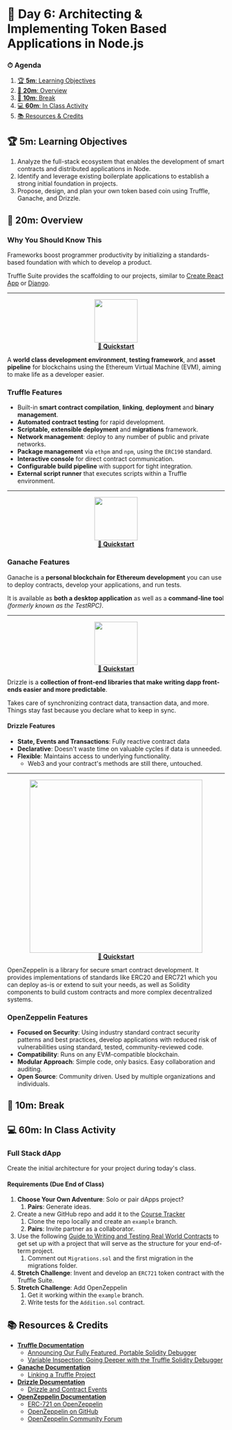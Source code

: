 # 📜 Day 6: Architecting & Implementing Token Based Applications in Node.js

### ⏱ Agenda

1. [🏆 **5m**: Learning Objectives](#%F0%9F%8F%86-5m-Learning-Objectives)
2. [📖 **20m**: Overview](#%F0%9F%93%96-20m-Overview)
3. [🌴 **10m**: Break](#%F0%9F%8C%B4-10m-Break)
4. [💻 **60m**: In Class Activity](#%F0%9F%92%BB-60m-In-Class-Activity)
5. [📚 Resources & Credits](#%F0%9F%93%9A-Resources--Credits)

## 🏆 **5m**: Learning Objectives

1. Analyze the full-stack ecosystem that enables the development of smart contracts and distributed applications in Node.
2. Identify and leverage existing boilerplate applications to establish a strong initial foundation in projects.
3. Propose, design, and plan your own token based coin using Truffle, Ganache, and Drizzle.

## 📖 **20m**: Overview

### Why You Should Know This

Frameworks boost programmer productivity by initializing a standards-based foundation with which to develop a product.

Truffle Suite provides the scaffolding to our projects, similar to [Create React App](https://github.com/facebook/create-react-app) or [Django](https://djangoproject.com).

---

<p align="center"><img src="../Resources/truffle.svg" height="100"><br><a href="https://www.trufflesuite.com/docs/truffle/quickstart"><strong>🔗 Quickstart</strong></a></p>

A **world class development environment**, **testing framework**, and **asset pipeline** for blockchains using the Ethereum Virtual Machine (EVM), aiming to make life as a developer easier.

### Truffle Features

- Built-in **smart contract compilation**, **linking**, **deployment** and **binary management**.
- **Automated contract testing** for rapid development.
- **Scriptable, extensible deployment** and **migrations** framework.
- **Network management**: deploy to any number of public and private networks.
- **Package management** via `ethpm` and `npm`, using the `ERC190` standard.
- **Interactive console** for direct contract communication.
- **Configurable build pipeline** with support for tight integration.
- **External script runner** that executes scripts within a Truffle environment.

---

<p align="center"><img src="../Resources/ganache.svg" height="100"><br><a href="https://www.trufflesuite.com/docs/ganache/quickstart"><strong>🔗 Quickstart</strong></a></p>

### Ganache Features

Ganache is a **personal blockchain for Ethereum development** you can use to deploy contracts, develop your applications, and run tests.

It is available as **both a desktop application** as well as a **command-line too**l *(formerly known as the TestRPC)*.

---

<p align="center"><img src="../Resources/drizzle.svg" height="100"><br><a href="https://www.trufflesuite.com/docs/drizzle/quickstart"><strong>🔗 Quickstart</strong></a></p>

Drizzle is a **collection of front-end libraries that make writing dapp front-ends easier and more predictable**.

Takes care of synchronizing contract data, transaction data, and more. Things stay fast because you declare what to keep in sync.

#### Drizzle Features

- **State, Events and Transactions**: Fully reactive contract data
- **Declarative**: Doesn't waste time on valuable cycles if data is unneeded.
- **Flexible**: Maintains access to underlying functionality.
    - Web3 and your contract's methods are still there, untouched.

---

<p align="center"><img src="../Resources/openzeppelin.png" width="400"><br><a href="https://docs.openzeppelin.org/v2.3.0/get-started"><strong>🔗 Quickstart</strong></a></p>



OpenZeppelin is a library for secure smart contract development. It provides implementations of standards like ERC20 and ERC721 which you can deploy as-is or extend to suit your needs, as well as Solidity components to build custom contracts and more complex decentralized systems.

### OpenZeppelin Features

- **Focused on Security**: Using industry standard contract security patterns and best practices, develop applications with reduced risk of vulnerabilities using standard, tested, community-reviewed code.
- **Compatibility**: Runs on any EVM-compatible blockchain.
- **Modular Approach**: Simple code, only basics. Easy collaboration and auditing.
- **Open Source**: Community driven. Used by multiple organizations and individuals.


## 🌴 **10m**: Break

## 💻 **60m**: In Class Activity

### Full Stack dApp

Create the initial architecture for your project during today's class.

#### Requirements (Due End of Class)

1. **Choose Your Own Adventure**: Solo or pair dApps project?
      1. **Pairs**: Generate ideas.
2. Create a new GitHub repo and add it to the [Course Tracker](https://make.sc/trackbew2.4)
      1. Clone the repo locally and create an `example` branch.
      2. **Pairs**: Invite partner as a collaborator.
3. Use the following [Guide to Writing and Testing Real World Contracts](https://hashnode.com/post/the-2018-guide-to-writing-and-testing-real-world-crowdsale-contracts-cjcs8dfes00apmdwthw03c2jq) to get set up with a project that will serve as the structure for your end-of-term project.
      1. Comment out `Migrations.sol` and the first migration in the migrations folder.
4. **Stretch Challenge**: Invent and develop an `ERC721` token contract with the Truffle Suite.
5. **Stretch Challenge**: Add OpenZeppelin
      1. Get it working within the `example` branch.
      2. Write tests for the `Addition.sol` contract.

## 📚 Resources & Credits

- **[Truffle Documentation](https://www.trufflesuite.com/docs)**
    - [Announcing Our Fully Featured, Portable Solidity Debugger](https://www.trufflesuite.com/blog/announcing-full-portable-solidity-debugger)
    - [Variable Inspection: Going Deeper with the Truffle Solidity Debugger](https://www.trufflesuite.com/tutorials/debugger-variable-inspection)
- **[Ganache Documentation](https://www.trufflesuite.com/docs/ganache/overview)**
    - [Linking a Truffle Project](https://www.trufflesuite.com/docs/ganache/truffle-projects/linking-a-truffle-project)
- **[Drizzle Documentation](https://www.trufflesuite.com/docs/drizzle/overview)**
    - [Drizzle and Contract Events](https://www.trufflesuite.com/tutorials/drizzle-and-contract-events)
- **[OpenZeppelin Documentation](https://docs.openzeppelin.org/v2.3.0/get-started)**
    - [ERC-721 on OpenZeppelin](https://docs.openzeppelin.org/v2.3.0/api/token/erc721)
    - [OpenZeppelin on GitHub](https://github.com/OpenZeppelin/openzeppelin-solidity)
    - [OpenZeppelin Community Forum](https://forum.zeppelin.solutions/)
